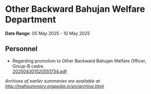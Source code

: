 # Other Backward Bahujan Welfare Department

**Date Range**: 05 May 2025 - 10 May 2025


## Personnel
- Regarding promotion to Other Backward Bahujan Welfare Officer, Group-B cadre.\
  [202504301520551734.pdf](https://gr.maharashtra.gov.in/Site/Upload/Government%20Resolutions/English/202504301520551734.pdf)


*Archives of earlier summaries are available at http://mahsummary.orgpedia.in/en/archive.html*